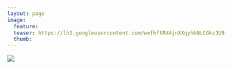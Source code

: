 ```yaml
---
layout: page
image:
  feature:
  teaser: https://lh3.googleusercontent.com/wefhftRX4jnXXqyhbNLCGkzJU9iqfKm2je5uO__6t08=w245
  thumb:
---
```


[![](https://lh3.googleusercontent.com/MTMPvshXatkI9y41jLq40gavFtGtKfs-PmrsLKLhVq0=w800)](https://lh3.googleusercontent.com/MTMPvshXatkI9y41jLq40gavFtGtKfs-PmrsLKLhVq0=s0)
